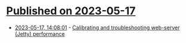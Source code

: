 # [Published on 2023-05-17](index.md)

* [2023-05-17, 14:08:01](https://lobste.rs/s/duxu6x/calibrating_troubleshooting_web_server) - [Calibrating and troubleshooting web-server (Jetty) performance](https://vlad.git.ht/602a0e1fe234285e9ef7bda6bfbc9ba6)
